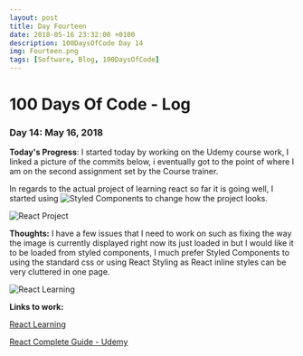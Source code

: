 ```yaml
---
layout: post
title: Day Fourteen
date: 2018-05-16 23:32:00 +0100
description: 100DaysOfCode Day 14
img: Fourteen.png
tags: [Software, Blog, 100DaysOfCode]
---
```


# 100 Days Of Code - Log 

### Day 14: May 16, 2018

**Today's Progress**: I started today by working on the Udemy course work, I linked a picture of the commits below, i eventually got to the point of where I am on the second assignment set by the Course trainer.

In regards to the actual project of learning react so far it is going well, I started using ![ Styled Components](https://www.styled-components.com/docs/api) to change how the project looks.

![React Project]({{site.baseurl}}/assets/img/react-project.png)

**Thoughts:** I have a few issues that I need to work on such as fixing the way the image is currently displayed right now its just loaded in but I would like it to be loaded from styled components, I much prefer Styled Components to using the standard css or using React Styling as React inline styles can be very cluttered in one page.


![React Learning]({{site.baseurl}}/assets/img/React-Learning.png)

**Links to work:** 

[React Learning](https://github.com/NathanScott85/react-learning)

[React Complete Guide - Udemy](https://github.com/NathanScott85/react-complete-guide)